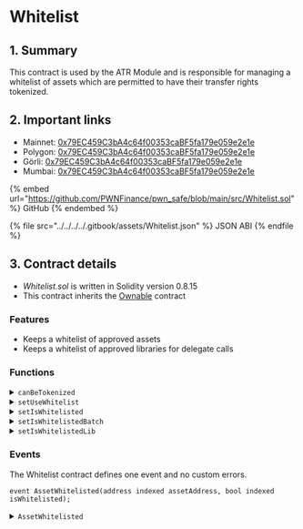 # Whitelist

## 1. Summary

This contract is used by the ATR Module and is responsible for managing a whitelist of assets which are permitted to have their transfer rights tokenized.

## 2. Important links

* Mainnet: [0x79EC459C3bA4c64f00353caBF5fa179e059e2e1e](https://etherscan.io/address/0x79EC459C3bA4c64f00353caBF5fa179e059e2e1e)
* Polygon: [0x79EC459C3bA4c64f00353caBF5fa179e059e2e1e](https://polygonscan.com/address/0x79EC459C3bA4c64f00353caBF5fa179e059e2e1e)
* Görli: [0x79EC459C3bA4c64f00353caBF5fa179e059e2e1e](https://goerli.etherscan.io/address/0x79EC459C3bA4c64f00353caBF5fa179e059e2e1e)
* Mumbai: [0x79EC459C3bA4c64f00353caBF5fa179e059e2e1e](https://mumbai.polygonscan.com/address/0x79EC459C3bA4c64f00353caBF5fa179e059e2e1e)

{% embed url="https://github.com/PWNFinance/pwn_safe/blob/main/src/Whitelist.sol" %}
GitHub
{% endembed %}

{% file src="../../../../.gitbook/assets/Whitelist.json" %}
JSON ABI
{% endfile %}

## 3. Contract details

* _Whitelist.sol_ is written in Solidity version 0.8.15
* This contract inherits the [Ownable](https://docs.openzeppelin.com/contracts/2.x/api/ownership#Ownable) contract

### Features

* Keeps a whitelist of approved assets
* Keeps a whitelist of approved libraries for delegate calls

### Functions

<details>

<summary><code>canBeTokenized</code></summary>

#### Overview

A getter function to see if a certain asset or asset collection is whitelisted to be tokenised. The function returns a boolean.&#x20;

This function takes one argument supplied by the caller:

* `address`**`assetAddress`** - Address of the asset or asset collection to check

#### Implementation

```solidity
function canBeTokenized(address assetAddress) external view returns (bool) {
    if (!useWhitelist)
        return true;

    return isWhitelisted[assetAddress];
}
```

</details>

<details>

<summary><code>setUseWhitelist</code></summary>

#### Overview

A setter function to turn the whitelist on and off. It can be called only by the owner.

This function takes one argument supplied by the owner:

* `bool`**`_useWhitelist`** - A boolean to update the `useWhitelist` flag

#### Implementation

```solidity
function setUseWhitelist(bool _useWhitelist) external onlyOwner {
	useWhitelist = _useWhitelist;
}
```

</details>

<details>

<summary><code>setIsWhitelisted</code></summary>

#### Overview

A setter function to add or remove an address from the whitelist. It can be called only by the owner.

This function takes two arguments supplied by the owner:

* `address`**`assetAddress`** - Address of the asset being modified&#x20;
* `bool`**`_isWhitelisted`** - Boolean determining the addition or removal from the whitelist

#### Implementation

```solidity
function setIsWhitelisted(
	address assetAddress,
	bool _isWhitelisted
) public onlyOwner {
	isWhitelisted[assetAddress] = _isWhitelisted;
}
```

</details>

<details>

<summary><code>setIsWhitelistedBatch</code></summary>

#### Overview

A setter function to add or remove multiple addresses from the whitelist. It can be called only by the owner.

This function takes two arguments supplied by the caller:

* `address[] calldata`**`assetAddresses`** - Array of addresses being modified&#x20;
* `bool`**`_isWhitelisted`** - Boolean determining the addition or removal from the whitelist

#### Implementation

```solidity
function setIsWhitelistedBatch(
	address[] calldata assetAddresses,
	bool _isWhitelisted
) external onlyWhitelistManager {
	uint256 length = assetAddresses.length;
	for (uint256 i; i < length; ) {
		setIsWhitelisted(assetAddresses[i], _isWhitelisted);
		unchecked {
			++i;
		}
	}
}
```

</details>

<details>

<summary><code>setIsWhitelistedLib</code></summary>

**Overview**

A setter function to add or remove a library address from the whitelist. It can be called only by the owner.

This function takes two arguments supplied by the owner:

* `address`**`libAddress`** - Address of the library being modified&#x20;
* `bool`**`_isWhitelisted`** - Boolean determining the addition or removal from the whitelist

**Implementation**

```solidity
function setIsWhitelistedLib(address libAddress, bool _isWhitelisted) public onlyOwner {
    isWhitelistedLib[libAddress] = _isWhitelisted;
}
```

</details>

### Events

The Whitelist contract defines one event and no custom errors.&#x20;

```solidity
event AssetWhitelisted(address indexed assetAddress, bool indexed isWhitelisted);
```

<details>

<summary><code>AssetWhitelisted</code></summary>

AssetWhitelisted event is emitted when an asset address is whitelisted or removed from the whitelist.

This event has two parameters:

* `address indexed`**`assetAddress`** - Address of the whitelisted asset
* **`bool`**`indexed`**`isWhitelisted`** - True if the asset was whitelisted and false if the asset was removed from the whitelist

</details>
